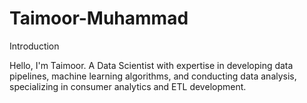 # Taimoor-Muhammad

Introduction

Hello, I'm Taimoor. A Data Scientist with expertise in developing data pipelines, machine learning algorithms, and conducting data analysis, specializing in consumer analytics and ETL development.


